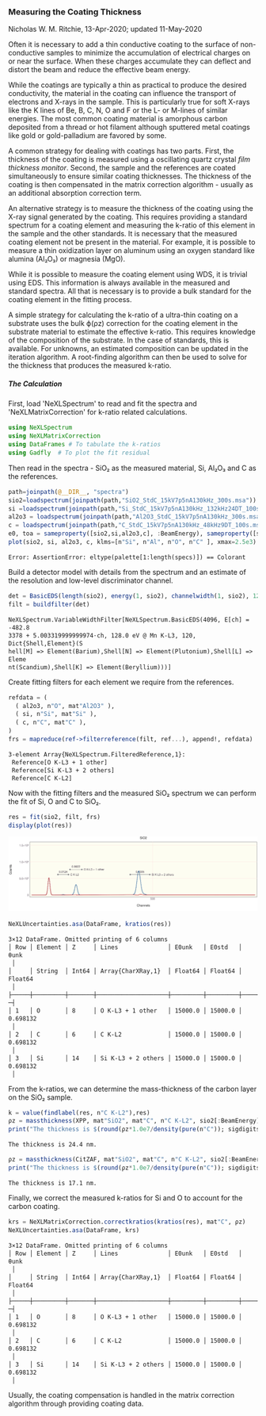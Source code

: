 ### Measuring the Coating Thickness
Nicholas W. M. Ritchie, 13-Apr-2020; updated 11-May-2020

Often it is necessary to add a thin conductive coating to the surface of non-conductive samples to minimize the
accumulation of electrical charges on or near the surface.  When these charges accumulate they can deflect and distort
the beam and reduce the effective beam energy.

While the coatings are typically a thin as practical to produce the desired conductivity, the material in the coating
can influence the transport of electrons and X-rays in the sample.  This is particularly true for soft X-rays like the
K lines of Be, B, C, N, O and F or the L- or M-lines of similar energies.  The most common coating material is
amorphous carbon deposited from a thread or hot filament although sputtered metal coatings like gold or gold-palladium
are favored by some.

A common strategy for dealing with coatings has two parts. First, the thickness of the coating is measured using a
oscillating quartz crystal *film thickness monitor*.  Second, the sample and the references are coated simultaneously
to ensure similar coating thicknesses.  The thickness of the coating is then compensated in the matrix correction
algorithm - usually as an additional absorption correction term.

An alternative strategy is to measure the thickness of the coating using the X-ray signal generated by the coating.
This requires providing a standard spectrum for a coating element and measuring the k-ratio of this element in the
sample and the other standards.  It is necessary that the measured coating element not be present in the material. For
example, it is possible to measure a thin oxidization layer on aluminum using an oxygen standard like alumina
(Al₂O₃) or magnesia (MgO).

While it is possible to measure the coating element using WDS, it is trivial using EDS.  This information is always
available in the measured and standard spectra.  All that is necessary is to provide a bulk standard for the coating
element in the fitting process.

A simple strategy for calculating the k-ratio of a ultra-thin coating on a substrate uses the bulk ϕ(ρz)
correction for the coating element in the substrate material to estimate the effective k-ratio.  This requires
knowledge of the composition of the substrate.  In the case of standards, this is available.  For unknowns, an
estimated composition can be updated in the iteration algorithm.  A root-finding algorithm can then be used to solve
for the thickness that produces the measured k-ratio.

##### The Calculation

First, load 'NeXLSpectrum' to read and fit the spectra and 'NeXLMatrixCorrection' for k-ratio related calculations.
````julia
using NeXLSpectrum
using NeXLMatrixCorrection
using DataFrames # To tabulate the k-ratios
using Gadfly  # To plot the fit residual
````





Then read in the spectra - SiO₂ as the measured material, Si, Al₂O₃ and C as the references.
````julia
path=joinpath(@__DIR__, "spectra")
sio2=loadspectrum(joinpath(path,"SiO2_StdC_15kV7p5nA130kHz_300s.msa"))
si =loadspectrum(joinpath(path,"Si_StdC_15kV7p5nA130kHz_132kHz24DT_100s.msa"))
al2o3 = loadspectrum(joinpath(path,"Al2O3_StdC_15kV7p5nA130kHz_300s.msa"))
c = loadspectrum(joinpath(path,"C_StdC_15kV7p5nA130kHz_48kHz9DT_100s.msa"))
e0, toa = sameproperty([sio2,si,al2o3,c], :BeamEnergy), sameproperty([sio2,si,al2o3,c], :TakeOffAngle)
plot(sio2, si, al2o3, c, klms=[n"Si", n"Al", n"O", n"C" ], xmax=2.5e3)
````


````
Error: AssertionError: eltype(palette[1:length(specs)]) == Colorant
````





Build a detector model with details from the spectrum and an estimate of the resolution and low-level discriminator
channel.
````julia
det = BasicEDS(length(sio2), energy(1, sio2), channelwidth(1, sio2), 128.0, 120)
filt = buildfilter(det)
````


````
NeXLSpectrum.VariableWidthFilter[NeXLSpectrum.BasicEDS(4096, E[ch] = -482.8
3378 + 5.003319999999974⋅ch, 128.0 eV @ Mn K-L3, 120, Dict{Shell,Element}(S
hell[M] => Element(Barium),Shell[N] => Element(Plutonium),Shell[L] => Eleme
nt(Scandium),Shell[K] => Element(Beryllium)))]
````





Create fitting filters for each element we require from the references.
````julia
refdata = (
  ( al2o3, n"O", mat"Al2O3" ),
  ( si, n"Si", mat"Si" ),
  ( c, n"C", mat"C" ),
)
frs = mapreduce(ref->filterreference(filt, ref...), append!, refdata)
````


````
3-element Array{NeXLSpectrum.FilteredReference,1}:
 Reference[O K-L3 + 1 other]
 Reference[Si K-L3 + 2 others]
 Reference[C K-L2]
````





Now with the fitting filters and the measured SiO₂ spectrum we can perform the fit of Si, O and C to SiO₂.
````julia
res = fit(sio2, filt, frs)
display(plot(res))
````


![](figures/coatingthickness_5_1.svg)

````julia
NeXLUncertainties.asa(DataFrame, kratios(res))
````


````
3×12 DataFrame. Omitted printing of 6 columns
│ Row │ Element │ Z     │ Lines              │ E0unk   │ E0std   │ θunk    
 │
│     │ String  │ Int64 │ Array{CharXRay,1}  │ Float64 │ Float64 │ Float64 
 │
├─────┼─────────┼───────┼────────────────────┼─────────┼─────────┼─────────
─┤
│ 1   │ O       │ 8     │ O K-L3 + 1 other   │ 15000.0 │ 15000.0 │ 0.698132
 │
│ 2   │ C       │ 6     │ C K-L2             │ 15000.0 │ 15000.0 │ 0.698132
 │
│ 3   │ Si      │ 14    │ Si K-L3 + 2 others │ 15000.0 │ 15000.0 │ 0.698132
 │
````





From the k-ratios, we can determine the mass-thickness of the carbon layer on the SiO₂ sample.
````julia
k = value(findlabel(res, n"C K-L2"),res)
ρz = massthickness(XPP, mat"SiO2", mat"C", n"C K-L2", sio2[:BeamEnergy], sio2[:TakeOffAngle], k)
print("The thickness is $(round(ρz*1.0e7/density(pure(n"C")); sigdigits=3)) nm.")  # Convert g/cm² to nm of amorphous carbon (1.9 g/cm³)
````


````
The thickness is 24.4 nm.
````



````julia
ρz = massthickness(CitZAF, mat"SiO2", mat"C", n"C K-L2", sio2[:BeamEnergy], sio2[:TakeOffAngle], k)
print("The thickness is $(round(ρz*1.0e7/density(pure(n"C")); sigdigits=3)) nm.")  # Convert g/cm² to nm of amorphous carbon (1.9 g/cm³)
````


````
The thickness is 17.1 nm.
````





Finally, we correct the measured k-ratios for Si and O to account for the carbon coating.
````julia
krs = NeXLMatrixCorrection.correctkratios(kratios(res), mat"C", ρz)
NeXLUncertainties.asa(DataFrame, krs)
````


````
3×12 DataFrame. Omitted printing of 6 columns
│ Row │ Element │ Z     │ Lines              │ E0unk   │ E0std   │ θunk    
 │
│     │ String  │ Int64 │ Array{CharXRay,1}  │ Float64 │ Float64 │ Float64 
 │
├─────┼─────────┼───────┼────────────────────┼─────────┼─────────┼─────────
─┤
│ 1   │ O       │ 8     │ O K-L3 + 1 other   │ 15000.0 │ 15000.0 │ 0.698132
 │
│ 2   │ C       │ 6     │ C K-L2             │ 15000.0 │ 15000.0 │ 0.698132
 │
│ 3   │ Si      │ 14    │ Si K-L3 + 2 others │ 15000.0 │ 15000.0 │ 0.698132
 │
````





Usually, the coating compensation is handled in the matrix correction algorithm through providing coating data.
